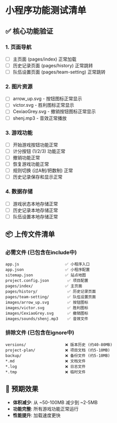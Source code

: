 # 小程序功能测试清单

## ✅ 核心功能验证

### 1. 页面导航
- [ ] 主页面 (pages/index) 正常加载
- [ ] 历史记录页面 (pages/history) 正常跳转
- [ ] 队伍设置页面 (pages/team-setting) 正常跳转

### 2. 图片资源
- [ ] arrow_up.svg - 按钮图标正常显示
- [ ] victor.svg - 胜利图标正常显示  
- [ ] CexiaoGrey.svg - 撤销按钮图标正常显示
- [ ] shenj.mp3 - 音效正常播放

### 3. 游戏功能
- [ ] 开始游戏按钮功能正常
- [ ] 计分按钮 (1/2/3) 功能正常
- [ ] 撤销功能正常
- [ ] 恢复游戏功能正常
- [ ] 规则切换 (过A制/把数制) 正常
- [ ] 历史记录保存和显示正常

### 4. 数据存储
- [ ] 游戏状态本地存储正常
- [ ] 历史记录本地存储正常
- [ ] 队伍设置本地存储正常

## 📦 上传文件清单

### 必需文件 (已包含在include中)
```
app.js                    ✅ 小程序入口
app.json                  ✅ 小程序配置
sitemap.json              ✅ 站点地图
project.config.json        ✅ 项目配置
pages/index/              ✅ 主页面
pages/history/             ✅ 历史记录页面  
pages/team-setting/        ✅ 队伍设置页面
images/arrow_up.svg        ✅ 按钮图标
images/victor.svg          ✅ 胜利图标
images/CexiaoGrey.svg      ✅ 撤销图标
images/sounds/shenj.mp3    ✅ 音效文件
```

### 排除文件 (已包含在ignore中)
```
versions/                 ❌ 版本历史 (约40-80MB)
project-plan/             ❌ 项目文档 (约5-10MB)
backup/                   ❌ 备份文件 (约5-10MB)
*.md                      ❌ 文档文件
*.log                     ❌ 日志文件
*.tmp                     ❌ 临时文件
```

## 🎯 预期效果
- **体积减少**: 从 ~50-100MB 减少到 ~2-5MB
- **功能完整**: 所有游戏功能正常运行
- **性能提升**: 加载速度更快
